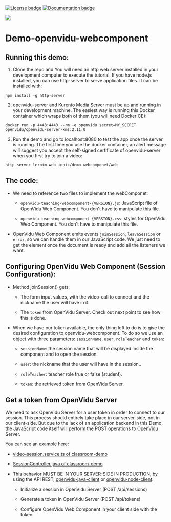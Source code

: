 [![License badge](https://img.shields.io/badge/license-Apache2-orange.svg)](http://www.apache.org/licenses/LICENSE-2.0)
[![Documentation badge](https://readthedocs.org/projects/fiware-orion/badge/?version=latest)](http://openvidu.io/docs/home/)

[![][OpenViduLogo]](http://openvidu.io)

# Demo-openvidu-webcomponent

## Running this demo:

1) Clone the repo and You will need an http web server installed in your development computer to execute the tutorial. If you have node.js installed, you can use http-server to serve application files. It can be installed with:

  `npm install -g http-server`

2) openvidu-server and Kurento Media Server must be up and running in your development machine. The easiest way is running this Docker container which wraps both of them (you will need Docker CE):

  `docker run -p 4443:4443 --rm -e openvidu.secret=MY_SECRET openvidu/openvidu-server-kms:2.11.0`

3) Run the demo and go to localhost:8080 to test the app once the server is running. The first time you use the docker container, an alert message will suggest you accept the self-signed certificate of openvidu-server when you first try to join a video:

  `http-server lernim-web-ionic/demo-webcomponet/web`


## The code:

* We need to reference two files to implement the webComponet:

  * `openvidu-teaching-webcomponent-{VERSION}.js`: JavaScript file of OpenVidu Web Component. You don't have to manipulate this file.
  
  * `openvidu-teaching-webcomponent-{VERSION}.css`: styles for OpenVidu Web Component. You don't have to manipulate this file.
  
* OpenVidu Web Component emits events `joinSession`, `leaveSession` or `error`, so we can handle them in our JavaScript code. We just need to get the element once the document is ready and add all the listeners we want.


## Configuring OpenVidu Web Component (Session Configuration):

* Method joinSession() gets:

  * The form input values, with the video-call to connect and the nickname the user will have in it.
  
  * The `token` from OpenVidu Server. Check out next point to see how this is done.
  
* When we have our token available, the only thing left to do is to give the desired configuration to openvidu-webcomponent. To do so we use an object with three parameters: `sessionName`, `user`, `roleTeacher` and `token`:

  * `sessionName`: the session name that will be displayed inside the component and to open the session.
  
  * `user`: the nickname that the user will have in the session..
  
  * `roleTeacher`: teacher role true or false (student).
  
  * `token`: the retrieved token from OpenVidu Server.


## Get a token from OpenVidu Server

We need to ask OpenVidu Server for a user token in order to connect to our session. This process should entirely take place in our server-side, not in our client-side. But due to the lack of an application backend in this Demo, the JavaScript code itself will perform the POST operations to OpenVidu Server.

You can see an example here:

* [video-session.service.ts of classroom-demo](https://github.com/OpenVidu/classroom-demo/blob/master/src/angular/frontend/src/app/services/video-session.service.ts)

* [SessionController.java of classroom-demo](https://github.com/OpenVidu/classroom-demo/blob/master/src/main/java/io/openvidu/classroom/demo/session_manager/SessionController.java)

* This behavior MUST BE IN YOUR SERVER-SIDE IN PRODUCTION, by using the API REST, [openvidu-java-client](https://openvidu.io/docs/reference-docs/openvidu-java-client/) or [openvidu-node-client](https://openvidu.io/docs/reference-docs/openvidu-node-client/):

  * Initialize a session in OpenVidu Server (POST /api/sessions)
 
  * Generate a token in OpenVidu Server (POST /api/tokens)
 
  * Configure OpenVidu Web Component in your client side with the token
  

[OpenViduLogo]: https://secure.gravatar.com/avatar/5daba1d43042f2e4e85849733c8e5702?s=120
